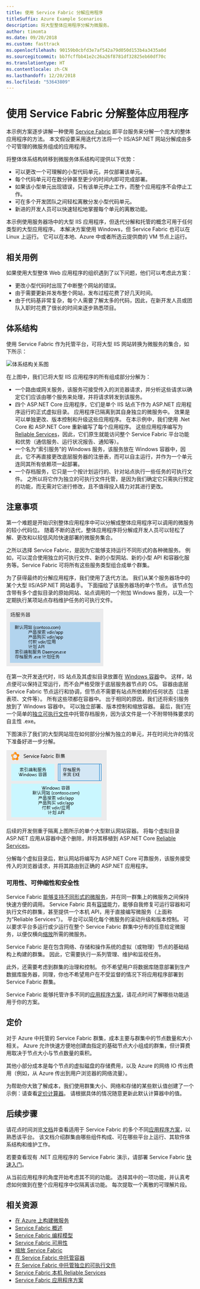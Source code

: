 ```yaml
---
title: 使用 Service Fabric 分解应用程序
titleSuffix: Azure Example Scenarios
description: 将大型整体应用程序分解为微服务。
author: timomta
ms.date: 09/20/2018
ms.custom: fasttrack
ms.openlocfilehash: 90159b0cbfd3e7af542a79d050d153b4a3435a0d
ms.sourcegitcommit: bb7fcffbb41e2c26a26f8781df32825eb60df70c
ms.translationtype: HT
ms.contentlocale: zh-CN
ms.lasthandoff: 12/20/2018
ms.locfileid: "53643809"
---
```

# <a name="using-service-fabric-to-decompose-monolithic-applications"></a>使用 Service Fabric 分解整体应用程序

本示例方案逐步讲解一种使用 [Service Fabric](/azure/service-fabric/service-fabric-overview) 即平台服务来分解一个庞大的整体应用程序的方法。 本文假设要采用迭代方法将一个 IIS/ASP.NET 网站分解成由多个可管理的微服务组成的应用程序。

将整体体系结构转移到微服务体系结构可提供以下优势：

- 可以更改一个可理解的小型代码单元，并仅部署该单元。
- 每个代码单元可在数分钟甚至更少的时间内即可完成部署。
- 如果该小型单元出现错误，只有该单元停止工作，而整个应用程序不会停止工作。
- 可在多个开发团队之间轻松离散分发小型代码单元。
- 新进的开发人员可以快速轻松地掌握每个单元的离散功能。

本示例使用服务器场中的大型 IIS 应用程序，但迭代分解和托管的概念可用于任何类型的大型应用程序。 本解决方案使用 Windows，但 Service Fabric 也可以在 Linux 上运行。 它可以在本地、Azure 中或者所选云提供商的 VM 节点上运行。

## <a name="relevant-use-cases"></a>相关用例

如果使用大型整体 Web 应用程序的组织遇到了以下问题，他们可以考虑此方案：

- 更改小型代码时出现了中断整个网站的错误。
- 由于需要更新并发布整个网站，发布过程花费了好几天时间。
- 由于代码基非常复杂，每个人需要了解太多的代码，因此，在新开发人员或团队入职时花费了很长的时间来逐步熟悉项目。

## <a name="architecture"></a>体系结构

使用 Service Fabric 作为托管平台，可将大型 IIS 网站转换为微服务的集合，如下所示：

![体系结构关系图](./media/architecture-service-fabric-complete.png)

在上图中，我们已将大型 IIS 应用程序的所有组成部分分解为：

- 一个路由或网关服务，该服务可接受传入的浏览器请求，并分析这些请求以确定它们应该由哪个服务来处理，并将请求转发到该服务。
- 四个 ASP.NET Core 应用程序，它们是单个 IIS 站点下作为 ASP.NET 应用程序运行的正式虚拟目录。 应用程序已隔离到其自身独立的微服务中。 效果是可以单独更改、版本控制和升级这些应用程序。 在本示例中，我们使用 .Net Core 和 ASP.NET Core 重新编写了每个应用程序。 这些应用程序编写为 [Reliable Services](/azure/service-fabric/service-fabric-reliable-services-introduction)，因此，它们原生就能访问整个 Service Fabric 平台功能和优势（通信服务、运行状况报告、通知等）。
- 一个名为“索引服务”的 Windows 服务，该服务放在 Windows 容器中，因此，它不再直接更改底层服务器的注册表，而可以自主运行，并作为一个单元连同其所有依赖项一起部署。
- 一个存档服务，它只是一个按计划运行的、针对站点执行一些任务的可执行文件。 之所以将它作为独立的可执行文件托管，是因为我们确定它只需执行预定的功能，而无需对它进行修改，且不值得投入精力对其进行更改。

## <a name="considerations"></a>注意事项

第一个难题是开始识别整体应用程序中可以分解成整体应用程序可以调用的微服务的较小代码位。 随着不断的迭代，整体应用程序将分解成开发人员可以轻松了解、更改和以较低风险快速部署的微服务集合。

之所以选择 Service Fabric，是因为它能够支持运行不同形式的各种微服务。 例如，可以混合使用独立的可执行文件、新的小型网站、新的小型 API 和容器化服务等。Service Fabric 可将所有这些服务类型组合成单个群集。

为了获得最终的分解应用程序，我们使用了迭代方法。 我们从某个服务器场中的某个大型 IIS/ASP.NET 网站着手。 下面描绘了该服务器场的单个节点。 该节点包含带有多个虚拟目录的原始网站、站点调用的一个附加 Windows 服务，以及一个定期执行某项站点存档维护任务的可执行文件。

![整体体系结构示意图](./media/architecture-service-fabric-monolith.png)

在第一次开发迭代时，IIS 站点及其虚拟目录放置在 [Windows 容器](/azure/service-fabric/service-fabric-containers-overview)中。 这样，站点便可以保持正常运行，而不会严格受限于底层服务器节点的 OS。 容器由底层 Service Fabric 节点运行和协调，但节点不需要有站点所依赖的任何状态（注册表项、文件等）。 所有这些项都在容器中。 出于相同的原因，我们还将索引服务放到了 Windows 容器中。 可以独立部署、版本控制和缩放容器。 最后，我们在一个简单的[独立可执行文件](/azure/service-fabric/service-fabric-guest-executables-introduction)中托管存档服务，因为该文件是一个不附带特殊要求的自主性 .exe。

下图演示了我们的大型网站现在如何部分分解为独立的单元，并在时间允许的情况下准备好进一步分解。

![显示部分分解结果的体系结构示意图](./media/architecture-service-fabric-midway.png)

后续的开发侧重于隔离上图所示的单个大型默认网站容器。 将每个虚拟目录 ASP.NET 应用从容器中逐个删除，并将其移植到 ASP.NET Core [Reliable Services](/azure/service-fabric/service-fabric-reliable-services-introduction)。

分解每个虚拟目录后，默认网站将编写为 ASP.NET Core 可靠服务，该服务接受传入的浏览器请求，并将其路由到正确的 ASP.NET 应用程序。

### <a name="availability-scalability-and-security"></a>可用性、可伸缩性和安全性

Service Fabric [能够支持不同形式的微服务](/azure/service-fabric/service-fabric-choose-framework)，并在同一群集上的微服务之间保持快速方便的调用。 Service Fabric 具有[容错](/azure/service-fabric/service-fabric-availability-services)能力，能够自我修复可运行容器和可执行文件的群集，甚至提供一个本机 API，用于直接编写微服务（上面称为“Reliable Services”）。 平台可以简化每个微服务的滚动升级和版本控制。 可以要求平台多运行或少运行在整个 Service Fabric 群集中分布的任意给定微服务，以便仅横向[缩放](/azure/service-fabric/service-fabric-concepts-scalability)所需的微服务。

Service Fabric 是在包含网络、存储和操作系统的虚拟（或物理）节点的基础结构上构建的群集。 因此，它需要执行一系列管理、维护和监视任务。

此外，还需要考虑到群集的治理和控制。 你不希望用户将数据库随意部署到生产数据库服务器，同理，你也不希望用户在不受监督的情况下将应用程序部署到 Service Fabric 群集。

Service Fabric 能够托管许多不同的[应用程序方案](/azure/service-fabric/service-fabric-application-scenarios)，请花点时间了解哪些功能适用于你的方案。

## <a name="pricing"></a>定价

对于 Azure 中托管的 Service Fabric 群集，成本主要与群集中的节点数量和大小相关。 Azure 允许快速方便地创建由指定的基础节点大小组成的群集，但计算费用取决于节点大小与节点数量的乘积。

其他小部分成本是每个节点的虚拟磁盘的存储费用，以及 Azure 的网络 IO 传出费用（例如，从 Azure 传出到用户浏览器的网络流量）。

为帮助你大致了解成本，我们使用群集大小、网络和存储的某些默认值创建了一个示例：请查看[定价计算器](https://azure.com/e/52dea096e5844d5495a7b22a9b2ccdde)。 请根据具体的情况随意更新此默认计算器中的值。

## <a name="next-steps"></a>后续步骤

请花点时间浏览[文档](/azure/service-fabric/service-fabric-overview)并查看适用于 Service Fabric 的多个不同[应用程序方案](/azure/service-fabric/service-fabric-application-scenarios)，以熟悉该平台。 该文档介绍群集由哪些组件构成、可在哪些平台上运行、其软件体系结构和维护工作。

若要查看现有 .NET 应用程序的 Service Fabric 演示，请部署 Service Fabric [快速入门](/azure/service-fabric/service-fabric-quickstart-dotnet)。

从当前应用程序的角度开始考虑其不同的功能。 选择其中的一项功能，并认真考虑如何做到在整个应用程序中仅隔离该功能。 每次提取一个离散的可理解片段。

## <a name="related-resources"></a>相关资源

- [在 Azure 上构建微服务](/azure/architecture/microservices)
- [Service Fabric 概述](/azure/service-fabric/service-fabric-overview)
- [Service Fabric 编程模型](/azure/service-fabric/service-fabric-choose-framework)
- [Service Fabric 可用性](/azure/service-fabric/service-fabric-availability-services)
- [缩放 Service Fabric](/azure/service-fabric/service-fabric-concepts-scalability)
- [在 Service Fabric 中托管容器](/azure/service-fabric/service-fabric-containers-overview)
- [在 Service Fabric 中托管独立的可执行文件](/azure/service-fabric/service-fabric-guest-executables-introduction)
- [Service Fabric 本机 Reliable Services](/azure/service-fabric/service-fabric-reliable-services-introduction)
- [Service Fabric 应用程序方案](/azure/service-fabric/service-fabric-application-scenarios)